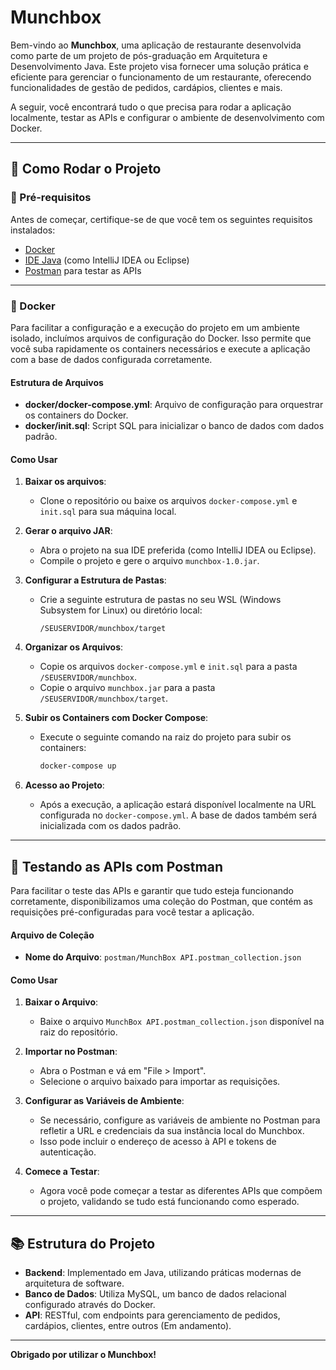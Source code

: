 # Munchbox

Bem-vindo ao **Munchbox**, uma aplicação de restaurante desenvolvida como parte de um projeto de pós-graduação em Arquitetura e Desenvolvimento Java. Este projeto visa fornecer uma solução prática e eficiente para gerenciar o funcionamento de um restaurante, oferecendo funcionalidades de gestão de pedidos, cardápios, clientes e mais.

A seguir, você encontrará tudo o que precisa para rodar a aplicação localmente, testar as APIs e configurar o ambiente de desenvolvimento com Docker.

---

## 🚀 Como Rodar o Projeto

### 🔧 Pré-requisitos

Antes de começar, certifique-se de que você tem os seguintes requisitos instalados:

- [Docker](https://www.docker.com/get-started)
- [IDE Java](https://www.jetbrains.com/idea/) (como IntelliJ IDEA ou Eclipse)
- [Postman](https://www.postman.com/downloads/) para testar as APIs

---

### 🐳 Docker

Para facilitar a configuração e a execução do projeto em um ambiente isolado, incluímos arquivos de configuração do Docker. Isso permite que você suba rapidamente os containers necessários e execute a aplicação com a base de dados configurada corretamente.

#### Estrutura de Arquivos

- **docker/docker-compose.yml**: Arquivo de configuração para orquestrar os containers do Docker.
- **docker/init.sql**: Script SQL para inicializar o banco de dados com dados padrão.

#### Como Usar

1. **Baixar os arquivos**:
   - Clone o repositório ou baixe os arquivos `docker-compose.yml` e `init.sql` para sua máquina local.

2. **Gerar o arquivo JAR**:
   - Abra o projeto na sua IDE preferida (como IntelliJ IDEA ou Eclipse).
   - Compile o projeto e gere o arquivo `munchbox-1.0.jar`.

3. **Configurar a Estrutura de Pastas**:
   - Crie a seguinte estrutura de pastas no seu WSL (Windows Subsystem for Linux) ou diretório local:
     ```
     /SEUSERVIDOR/munchbox/target
     ```

4. **Organizar os Arquivos**:
   - Copie os arquivos `docker-compose.yml` e `init.sql` para a pasta `/SEUSERVIDOR/munchbox`.
   - Copie o arquivo `munchbox.jar` para a pasta `/SEUSERVIDOR/munchbox/target`.

5. **Subir os Containers com Docker Compose**:
   - Execute o seguinte comando na raiz do projeto para subir os containers:
     ```bash
     docker-compose up
     ```

6. **Acesso ao Projeto**:
   - Após a execução, a aplicação estará disponível localmente na URL configurada no `docker-compose.yml`. A base de dados também será inicializada com os dados padrão.

---

## 🧪 Testando as APIs com Postman

Para facilitar o teste das APIs e garantir que tudo esteja funcionando corretamente, disponibilizamos uma coleção do Postman, que contém as requisições pré-configuradas para você testar a aplicação.

#### Arquivo de Coleção

- **Nome do Arquivo**: `postman/MunchBox API.postman_collection.json`

#### Como Usar

1. **Baixar o Arquivo**:
   - Baixe o arquivo `MunchBox API.postman_collection.json` disponível na raiz do repositório.

2. **Importar no Postman**:
   - Abra o Postman e vá em "File > Import".
   - Selecione o arquivo baixado para importar as requisições.

3. **Configurar as Variáveis de Ambiente**:
   - Se necessário, configure as variáveis de ambiente no Postman para refletir a URL e credenciais da sua instância local do Munchbox.
   - Isso pode incluir o endereço de acesso à API e tokens de autenticação.

4. **Comece a Testar**:
   - Agora você pode começar a testar as diferentes APIs que compõem o projeto, validando se tudo está funcionando como esperado.

---

## 📚 Estrutura do Projeto

- **Backend**: Implementado em Java, utilizando práticas modernas de arquitetura de software.
- **Banco de Dados**: Utiliza MySQL, um banco de dados relacional configurado através do Docker.
- **API**: RESTful, com endpoints para gerenciamento de pedidos, cardápios, clientes, entre outros (Em andamento).

---

**Obrigado por utilizar o Munchbox!**
